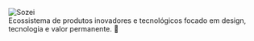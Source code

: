 ![Sozei](https://user-images.githubusercontent.com/48302018/196244295-3a8a1e8c-33a7-4012-824b-763e20a81ef4.png)
<br />
Ecossistema de produtos inovadores e tecnológicos focado em design, tecnologia e valor permanente. 🚀
